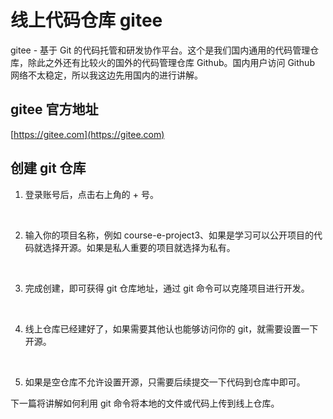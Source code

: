 <script setup>
import Image1 from "./gitee/_image1.png"
import Image2 from "./gitee/_image2.png"
import Image3 from "./gitee/_image3.png"
import Image4 from "./gitee/_image4.png"
import Image5 from "./gitee/_image5.png"
import { loginRead } from '@/utils/login-read'

loginRead('g10002')
</script>

# <AppCode code="20" /> 线上代码仓库 gitee

<ClientOnly><AppRead code="g10002" /></ClientOnly>


gitee - 基于 Git 的代码托管和研发协作平台。这个是我们国内通用的代码管理仓库，除此之外还有比较火的国外的代码管理仓库 Github。国内用户访问 Github 网络不太稳定，所以我这边先用国内的进行讲解。

## gitee 官方地址

[https://gitee.com](https://gitee.com)

## 创建 git 仓库

1. 登录账号后，点击右上角的 + 号。

<AppImage :src="Image1" />

<br />

2. 输入你的项目名称，例如 course-e-project3、如果是学习可以公开项目的代码就选择开源。如果是私人重要的项目就选择为私有。

<AppImage :src="Image2" />

<br />

3. 完成创建，即可获得 git 仓库地址，通过 git 命令可以克隆项目进行开发。

<AppImage :src="Image3" />

<br />

4. 线上仓库已经建好了，如果需要其他认也能够访问你的 git，就需要设置一下开源。

<AppImage :src="Image4" />

<br />

5. 如果是空仓库不允许设置开源，只需要后续提交一下代码到仓库中即可。

<AppImage :src="Image5" />

下一篇将讲解如何利用 git 命令将本地的文件或代码上传到线上仓库。

<AppComment />